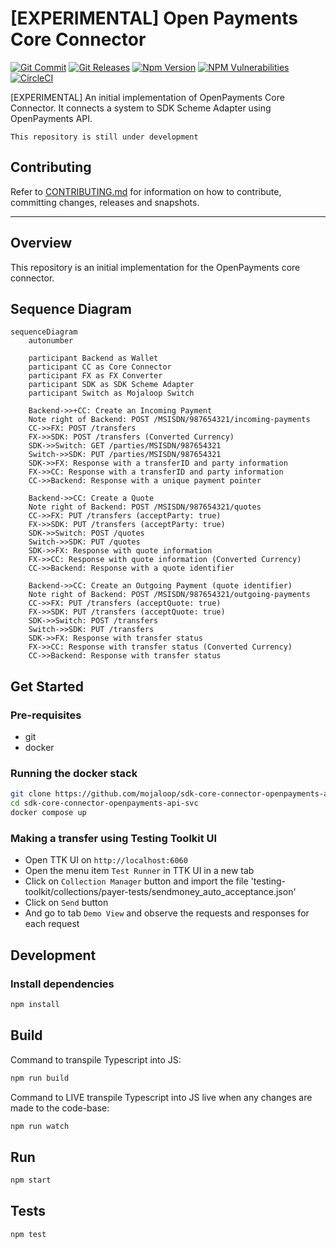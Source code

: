 # [EXPERIMENTAL] Open Payments Core Connector

<!-- ACTION: REPLACE sdk-core-connector-openpayments-api-svc placeholders in this document -->
[![Git Commit](https://img.shields.io/github/last-commit/mojaloop/sdk-core-connector-openpayments-api-svc.svg?style=flat)](https://github.com/mojaloop/sdk-core-connector-openpayments-api-svc/commits/master)
[![Git Releases](https://img.shields.io/github/release/mojaloop/sdk-core-connector-openpayments-api-svc.svg?style=flat)](https://github.com/mojaloop/sdk-core-connector-openpayments-api-svc/releases)
[![Npm Version](https://img.shields.io/npm/v/@mojaloop/sdk-core-connector-openpayments-api-svc.svg?style=flat)](https://www.npmjs.com/package/@mojaloop/sdk-core-connector-openpayments-api-svc)
[![NPM Vulnerabilities](https://img.shields.io/snyk/vulnerabilities/npm/@mojaloop/sdk-core-connector-openpayments-api-svc.svg?style=flat)](https://www.npmjs.com/package/@mojaloop/sdk-core-connector-openpayments-api-svc)
[![CircleCI](https://circleci.com/gh/mojaloop/sdk-core-connector-openpayments-api-svc.svg?style=svg)](https://circleci.com/gh/mojaloop/sdk-core-connector-openpayments-api-svc)

[EXPERIMENTAL] An initial implementation of OpenPayments Core Connector. It connects a system to SDK Scheme Adapter using OpenPayments API.

`This repository is still under development`

## Contributing

Refer to [CONTRIBUTING.md](./CONTRIBUTING.md) for information on how to contribute, committing changes, releases and snapshots.

---

## Overview

This repository is an initial implementation for the OpenPayments core connector.


## Sequence Diagram

```mermaid
sequenceDiagram
    autonumber

    participant Backend as Wallet
    participant CC as Core Connector
    participant FX as FX Converter
    participant SDK as SDK Scheme Adapter
    participant Switch as Mojaloop Switch

    Backend->>+CC: Create an Incoming Payment
    Note right of Backend: POST /MSISDN/987654321/incoming-payments
    CC->>FX: POST /transfers
    FX->>SDK: POST /transfers (Converted Currency)
    SDK->>Switch: GET /parties/MSISDN/987654321
    Switch->>SDK: PUT /parties/MSISDN/987654321
    SDK->>FX: Response with a transferID and party information
    FX->>CC: Response with a transferID and party information
    CC->>Backend: Response with a unique payment pointer

    Backend->>CC: Create a Quote
    Note right of Backend: POST /MSISDN/987654321/quotes
    CC->>FX: PUT /transfers (acceptParty: true)
    FX->>SDK: PUT /transfers (acceptParty: true)
    SDK->>Switch: POST /quotes
    Switch->>SDK: PUT /quotes
    SDK->>FX: Response with quote information
    FX->>CC: Response with quote information (Converted Currency)
    CC->>Backend: Response with a quote identifier

    Backend->>CC: Create an Outgoing Payment (quote identifier)
    Note right of Backend: POST /MSISDN/987654321/outgoing-payments
    CC->>FX: PUT /transfers (acceptQuote: true)
    FX->>SDK: PUT /transfers (acceptQuote: true)
    SDK->>Switch: POST /transfers
    Switch->>SDK: PUT /transfers
    SDK->>FX: Response with transfer status
    FX->>CC: Response with transfer status (Converted Currency)
    CC->>Backend: Response with transfer status

```

## Get Started

### Pre-requisites
- git
- docker

### Running the docker stack

```bash
git clone https://github.com/mojaloop/sdk-core-connector-openpayments-api-svc.git
cd sdk-core-connector-openpayments-api-svc
docker compose up
```

### Making a transfer using Testing Toolkit UI
- Open TTK UI on `http://localhost:6060`
- Open the menu item `Test Runner` in TTK UI in a new tab
- Click on `Collection Manager` button and import the file 'testing-toolkit/collections/payer-tests/sendmoney_auto_acceptance.json'
- Click on `Send` button
- And go to tab `Demo View` and observe the requests and responses for each request


## Development

### Install dependencies

```bash
npm install
```

## Build

Command to transpile Typescript into JS:

```bash
npm run build
```

Command to LIVE transpile Typescript into JS live when any changes are made to the code-base:

```bash
npm run watch
```

## Run

```bash
npm start
```

## Tests

```bash
npm test
```